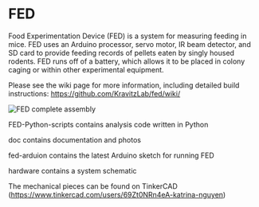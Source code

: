 # FED
Food Experimentation Device (FED) is a system for measuring feeding in mice. FED uses an Arduino processor, 
servo motor, IR beam detector, and SD card to provide feeding records of pellets eaten by singly housed rodents. FED runs off of a battery, which allows it to be placed in colony caging or within other experimental equipment. 

Please see the wiki page for more information, including detailed build instructions: https://github.com/KravitzLab/fed/wiki/

![FED complete assembly](https://github.com/KravitzLab/FED/blob/master/doc/photos/FED%20front3.jpg)

FED-Python-scripts  contains analysis code written in Python

doc contains documentation and photos

fed-arduion contains the latest Arduino sketch for running FED

hardware contains a system schematic 

The mechanical pieces can be found on TinkerCAD (https://www.tinkercad.com/users/69Zt0NRn4eA-katrina-nguyen)

